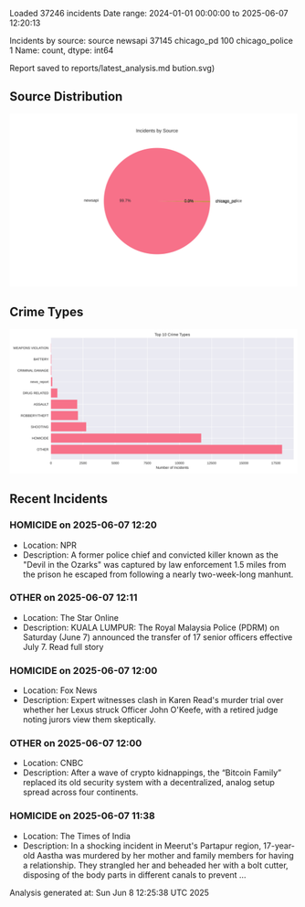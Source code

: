 
Loaded 37246 incidents
Date range: 2024-01-01 00:00:00 to 2025-06-07 12:20:13

Incidents by source:
source
newsapi           37145
chicago_pd          100
chicago_police        1
Name: count, dtype: int64

Report saved to reports/latest_analysis.md
bution.svg)

## Source Distribution
![Source Distribution](images/source_distribution.svg)

## Crime Types
![Crime Types](images/crime_types.svg)

## Recent Incidents

### HOMICIDE on 2025-06-07 12:20
- Location: NPR
- Description: A former police chief and convicted killer known as the "Devil in the Ozarks" was captured by law enforcement 1.5 miles from the prison he escaped from following a nearly two-week-long manhunt.


### OTHER on 2025-06-07 12:11
- Location: The Star Online
- Description: KUALA LUMPUR: The Royal Malaysia Police (PDRM) on Saturday (June 7) announced the transfer of 17 senior officers effective July 7. Read full story


### HOMICIDE on 2025-06-07 12:00
- Location: Fox News
- Description: Expert witnesses clash in Karen Read's murder trial over whether her Lexus struck Officer John O'Keefe, with a retired judge noting jurors view them skeptically.


### OTHER on 2025-06-07 12:00
- Location: CNBC
- Description: After a wave of crypto kidnappings, the “Bitcoin Family” replaced its old security system with a decentralized, analog setup spread across four continents.


### HOMICIDE on 2025-06-07 11:38
- Location: The Times of India
- Description: In a shocking incident in Meerut's Partapur region, 17-year-old Aastha was murdered by her mother and family members for having a relationship. They strangled her and beheaded her with a bolt cutter, disposing of the body parts in different canals to prevent …

Analysis generated at: Sun Jun  8 12:25:38 UTC 2025
